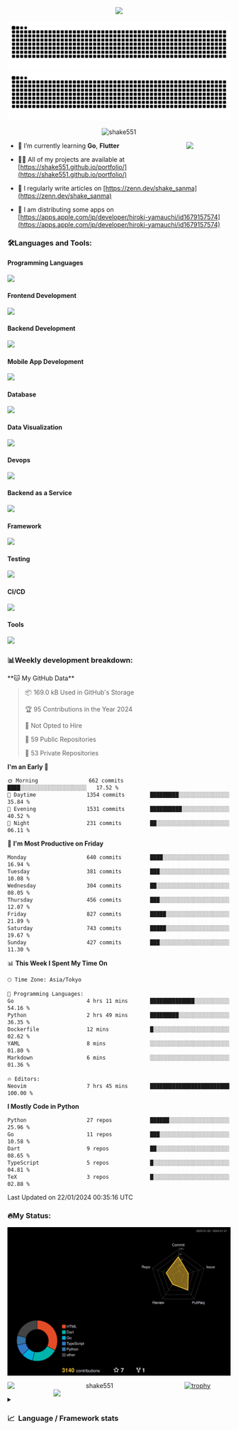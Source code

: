 <p align="center"><img src="https://capsule-render.vercel.app/api?type=waving&color=gradient&height=300&section=header&text=Hi%20I'm%20shake&fontSize=90&animation=fadeIn&fontAlignY=38&desc=Welcome%20To%20Shake's%20GitHub%20Profile%20&descAlignY=51&descAlign=62"></p>

<p align="center">
  <img src="https://raw.githubusercontent.com/shake551/shake551/output/github-contribution-grid-snake-dark.svg#gh-dark-mode-only" />
  <img src="https://raw.githubusercontent.com/shake551/shake551/output/github-contribution-grid-snake.svg#gh-light-mode-only" />
</p>


<p align="center">
  <img src="https://komarev.com/ghpvc/?username=shake551&label=Profile%20views&color=0e75b6&style=flat" alt="shake551" />
</p>

<img src="https://media.giphy.com/media/hvRJCLFzcasrR4ia7z/giphy.gif" width="100" align="right">

- 🌱 I’m currently learning **Go**, **Flutter**

- 👨‍💻 All of my projects are available at [https://shake551.github.io/portfolio/](https://shake551.github.io/portfolio/)

- 📝 I regularly write articles on [https://zenn.dev/shake_sanma](https://zenn.dev/shake_sanma)

- 🍏 I am distributing some apps on [https://apps.apple.com/jp/developer/hiroki-yamauchi/id1679157574](https://apps.apple.com/jp/developer/hiroki-yamauchi/id1679157574)


<h3 align="left">🛠️Languages and Tools:</h3>
<h4 align="left">Programming Languages</h4>
<img src="https://skillicons.dev/icons?i=go,java,lua,js,ts,c,cs,cpp,php,ruby,rust,py">

<h4 align="left">Frontend Development</h4>
<img src="https://skillicons.dev/icons?i=nextjs,react,vue,html,css,bootstrap,pug,tailwind">

<h4 align="left">Backend Development</h4>
<img src="https://skillicons.dev/icons?i=graphql,express,prisma,kafka,kotlin,nodejs,spring,nginx">

<h4 align="left">Mobile App Development</h4>
<img src="https://skillicons.dev/icons?i=dart,flutter">

<h4 align="left">Database</h4>
<img src="https://skillicons.dev/icons?i=mysql,postgres,redis,sqlite,dynamodb">

<h4 align="left">Data Visualization</h4>
<img src="https://skillicons.dev/icons?i=grafana">

<h4 align="left">Devops</h4>
<img src="https://skillicons.dev/icons?i=docker,kubernetes,gcp,aws,bash,azure,jenkins,vercel">

<h4 align="left">Backend as a Service</h4>
<img src="https://skillicons.dev/icons?i=firebase,heroku">

<h4 align="left">Framework</h4>
<img src="https://skillicons.dev/icons?i=django,laravel,fastapi,rails,remix,flask">

<h4 align="left">Testing</h4>
<img src="https://skillicons.dev/icons?i=jest,selenium,">

<h4 align="left">CI/CD</h4>
<img src="https://skillicons.dev/icons?i=githubactions,jenkins,">

<h4 align="left">Tools</h4>
<img src="https://skillicons.dev/icons?i=github,git,postman,linux,prometheus,md,matlab,blender,xd,ai,">

<br>

<h3 align="left">📊Weekly development breakdown:</h3>
<!--START_SECTION:waka-->
**🐱 My GitHub Data** 

> 📦 169.0 kB Used in GitHub's Storage 
 > 
> 🏆 95 Contributions in the Year 2024
 > 
> 🚫 Not Opted to Hire
 > 
> 📜 59 Public Repositories 
 > 
> 🔑 53 Private Repositories 
 > 
**I'm an Early 🐤** 

```text
🌞 Morning                662 commits         ████░░░░░░░░░░░░░░░░░░░░░   17.52 % 
🌆 Daytime                1354 commits        █████████░░░░░░░░░░░░░░░░   35.84 % 
🌃 Evening                1531 commits        ██████████░░░░░░░░░░░░░░░   40.52 % 
🌙 Night                  231 commits         ██░░░░░░░░░░░░░░░░░░░░░░░   06.11 % 
```
📅 **I'm Most Productive on Friday** 

```text
Monday                   640 commits         ████░░░░░░░░░░░░░░░░░░░░░   16.94 % 
Tuesday                  381 commits         ███░░░░░░░░░░░░░░░░░░░░░░   10.08 % 
Wednesday                304 commits         ██░░░░░░░░░░░░░░░░░░░░░░░   08.05 % 
Thursday                 456 commits         ███░░░░░░░░░░░░░░░░░░░░░░   12.07 % 
Friday                   827 commits         █████░░░░░░░░░░░░░░░░░░░░   21.89 % 
Saturday                 743 commits         █████░░░░░░░░░░░░░░░░░░░░   19.67 % 
Sunday                   427 commits         ███░░░░░░░░░░░░░░░░░░░░░░   11.30 % 
```


📊 **This Week I Spent My Time On** 

```text
🕑︎ Time Zone: Asia/Tokyo

💬 Programming Languages: 
Go                       4 hrs 11 mins       ██████████████░░░░░░░░░░░   54.16 % 
Python                   2 hrs 49 mins       █████████░░░░░░░░░░░░░░░░   36.35 % 
Dockerfile               12 mins             █░░░░░░░░░░░░░░░░░░░░░░░░   02.62 % 
YAML                     8 mins              ░░░░░░░░░░░░░░░░░░░░░░░░░   01.80 % 
Markdown                 6 mins              ░░░░░░░░░░░░░░░░░░░░░░░░░   01.36 % 

🔥 Editors: 
Neovim                   7 hrs 45 mins       █████████████████████████   100.00 % 
```

**I Mostly Code in Python** 

```text
Python                   27 repos            ██████░░░░░░░░░░░░░░░░░░░   25.96 % 
Go                       11 repos            ███░░░░░░░░░░░░░░░░░░░░░░   10.58 % 
Dart                     9 repos             ██░░░░░░░░░░░░░░░░░░░░░░░   08.65 % 
TypeScript               5 repos             █░░░░░░░░░░░░░░░░░░░░░░░░   04.81 % 
TeX                      3 repos             █░░░░░░░░░░░░░░░░░░░░░░░░   02.88 % 
```




 Last Updated on 22/01/2024 00:35:16 UTC
<!--END_SECTION:waka-->


<h3 align="left">🔥My Status:</h3>

<p align="center">
  <img src="./profile-3d-contrib/profile-night-rainbow.svg" align="center" width="550">
</p>
  
<p align="center">
<img src="https://github-readme-streak-stats.herokuapp.com/?user=shake551&theme=highcontrast" alt="shake551" align="left" width="400">
<img src="https://github-readme-stats.vercel.app/api?username=shake551&count_private=true&show_icons=true&theme=highcontrast" align="right" width="400">
</p>

[![trophy](https://github-profile-trophy.vercel.app/?username=shake551&theme=darkhub&column=8)](https://github.com/ryo-ma/github-profile-trophy)

<details>
  <summary><h3>📈&nbsp;&nbsp;Language&nbsp;/&nbsp;Framework stats</h3></summary>
  <br/>
  <a href='https://profile.codersrank.io/user/shake551/'>
    <img src='http://cr-skills-chart-widget.azurewebsites.net/api/api?username=shake551' width="800">
  </a>

</details>
